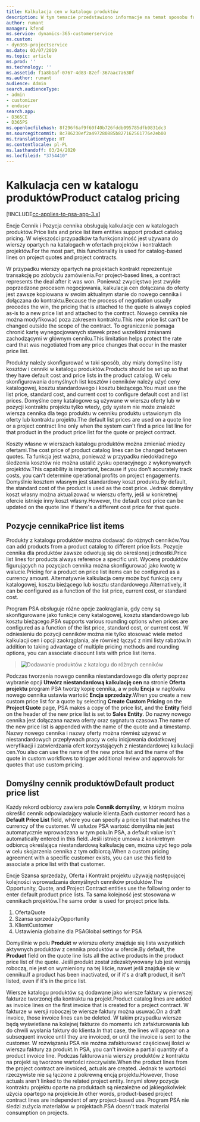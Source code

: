 ```yaml
---
title: Kalkulacja cen w katalogu produktów
description: W tym temacie przedstawiono informacje na temat sposobu funkcjonowania aparatu kalkulacji cen w katalogu produktów w programie Dynamics 365 Project Service Automation (PSA).
author: rumant
manager: kfend
ms.service: dynamics-365-customerservice
ms.custom:
- dyn365-projectservice
ms.date: 03/07/2019
ms.topic: article
ms.prod: ''
ms.technology: ''
ms.assetid: f1a8b1af-0767-4d83-82ef-367aac7a630f
ms.author: rumant
audience: Admin
search.audienceType:
- admin
- customizer
- enduser
search.app:
- D365CE
- D365PS
ms.openlocfilehash: 8f296f6af9f60f40b726fddb095785dfb9831dc3
ms.sourcegitcommit: 8c786230ef2a497280885b827162561776e2eb00
ms.translationtype: HT
ms.contentlocale: pl-PL
ms.lasthandoff: 03/24/2020
ms.locfileid: "3754410"
---
```

# <a name="product-catalog-pricing"></a><span data-ttu-id="52962-103">Kalkulacja cen w katalogu produktów</span><span class="sxs-lookup"><span data-stu-id="52962-103">Product catalog pricing</span></span> 

[!INCLUDE[cc-applies-to-psa-app-3.x](../includes/cc-applies-to-psa-app-3x.md)]


<span data-ttu-id="52962-104">Encje Cennik i Pozycja cennika obsługują kalkulacje cen w katalogach produktów.</span><span class="sxs-lookup"><span data-stu-id="52962-104">Price lists and price list item entities support product catalog pricing.</span></span> <span data-ttu-id="52962-105">W większości przypadków ta funkcjonalność jest używana do wierszy opartych na katalogach w ofertach projektów i kontraktach projektów.</span><span class="sxs-lookup"><span data-stu-id="52962-105">For the most part, this functionality is used for catalog-based lines on project quotes and project contracts.</span></span>

<span data-ttu-id="52962-106">W przypadku wierszy opartych na projektach kontrakt reprezentuje transakcję po zdobyciu zamówienia.</span><span class="sxs-lookup"><span data-stu-id="52962-106">For project-based lines, a contract represents the deal after it was won.</span></span> <span data-ttu-id="52962-107">Ponieważ zwycięstwo jest zwykle poprzedzone procesem negocjowania, kalkulacja cen dołączana do oferty jest zawsze kopiowana w swoim aktualnym stanie do nowego cennika i dołączana do kontraktu.</span><span class="sxs-lookup"><span data-stu-id="52962-107">Because the process of negotiation usually precedes the win, the pricing that is attached to the quote is always copied as-is to a new price list and attached to the contract.</span></span> <span data-ttu-id="52962-108">Nowego cennika nie można modyfikować poza zakresem kontraktu.</span><span class="sxs-lookup"><span data-stu-id="52962-108">This new price list can't be changed outside the scope of the contract.</span></span> <span data-ttu-id="52962-109">To ograniczenie pomaga chronić kartę wynegocjowanych stawek przed wszelkimi zmianami zachodzącymi w głównym cenniku.</span><span class="sxs-lookup"><span data-stu-id="52962-109">This limitation helps protect the rate card that was negotiated from any price changes that occur in the master price list.</span></span>

<span data-ttu-id="52962-110">Produkty należy skonfigurować w taki sposób, aby miały domyślne listy kosztów i cenniki w katalogu produktów.</span><span class="sxs-lookup"><span data-stu-id="52962-110">Products should be set up so that they have default cost and price lists in the product catalog.</span></span> <span data-ttu-id="52962-111">W celu skonfigurowania domyślnych list kosztów i cenników należy użyć ceny katalogowej, kosztu standardowego i kosztu bieżącego.</span><span class="sxs-lookup"><span data-stu-id="52962-111">You must use the list price, standard cost, and current cost to configure default cost and list prices.</span></span> <span data-ttu-id="52962-112">Domyślne ceny katalogowe są używane w wierszu oferty lub w pozycji kontraktu projektu tylko wtedy, gdy system nie może znaleźć wiersza cennika dla tego produktu w cenniku produktu ustawionym dla oferty lub kontraktu projektu.</span><span class="sxs-lookup"><span data-stu-id="52962-112">The default list prices are used on a quote line or a project contract line only when the system can't find a price list line for that product in the product price list for the quote or project contract.</span></span>

<span data-ttu-id="52962-113">Koszty własne w wierszach katalogu produktów można zmieniać miedzy ofertami.</span><span class="sxs-lookup"><span data-stu-id="52962-113">The cost price of product catalog lines can be changed between quotes.</span></span> <span data-ttu-id="52962-114">Ta funkcja jest ważna, ponieważ w przypadku niedokładnego śledzenia kosztów nie można ustalić zysku operacyjnego z wykonywanych projektów.</span><span class="sxs-lookup"><span data-stu-id="52962-114">This capability is important, because if you don't accurately track costs, you can't determine operational profits on project engagements.</span></span> <span data-ttu-id="52962-115">Domyślnie kosztem własnym jest standardowy koszt produktu.</span><span class="sxs-lookup"><span data-stu-id="52962-115">By default, the standard cost of the product is used as the cost price.</span></span> <span data-ttu-id="52962-116">Jednak domyślny koszt własny można aktualizować w wierszu oferty, jeśli w konkretnej ofercie istnieje inny koszt własny.</span><span class="sxs-lookup"><span data-stu-id="52962-116">However, the default cost price can be updated on the quote line if there's a different cost price for that quote.</span></span>

## <a name="price-list-items"></a><span data-ttu-id="52962-117">Pozycje cennika</span><span class="sxs-lookup"><span data-stu-id="52962-117">Price list items</span></span>

<span data-ttu-id="52962-118">Produkty z katalogu produktów można dodawać do różnych cenników.</span><span class="sxs-lookup"><span data-stu-id="52962-118">You can add products from a product catalog to different price lists.</span></span> <span data-ttu-id="52962-119">Pozycje cennika dla produktów zawsze odwołują się do określonej jednostki.</span><span class="sxs-lookup"><span data-stu-id="52962-119">Price list lines for products always reference a specific unit.</span></span> <span data-ttu-id="52962-120">Wycenę produktów figurujących na pozycjach cennika można skonfigurować jako kwotę w walucie.</span><span class="sxs-lookup"><span data-stu-id="52962-120">Pricing for a product on price list items can be configured as a currency amount.</span></span> <span data-ttu-id="52962-121">Alternatywnie kalkulacja ceny może być funkcją ceny katalogowej, kosztu bieżącego lub kosztu standardowego.</span><span class="sxs-lookup"><span data-stu-id="52962-121">Alternatively, it can be configured as a function of the list price, current cost, or standard cost.</span></span>

<span data-ttu-id="52962-122">Program PSA obsługuje różne opcje zaokrąglania, gdy ceny są skonfigurowane jako funkcje ceny katalogowej, kosztu standardowego lub kosztu bieżącego.</span><span class="sxs-lookup"><span data-stu-id="52962-122">PSA supports various rounding options when prices are configured as a function of the list price, standard cost, or current cost.</span></span> <span data-ttu-id="52962-123">W odniesieniu do pozycji cenników można nie tylko stosować wiele metod kalkulacji cen i opcji zaokrąglania, ale również łączyć z nimi listy rabatów.</span><span class="sxs-lookup"><span data-stu-id="52962-123">In addition to taking advantage of multiple pricing methods and rounding options, you can associate discount lists with price list items.</span></span> 

> ![Dodawanie produktów z katalogu do różnych cenników](media/basic-guide-16.png)

<span data-ttu-id="52962-125">Podczas tworzenia nowego cennika niestandardowego dla oferty poprzez wybranie opcji **Utwórz niestandardową kalkulację cen** na stronie **Oferta projektu** program PSA tworzy kopię cennika, a w polu **Encja** w nagłówku nowego cennika ustawia wartość **Encja sprzedaży**.</span><span class="sxs-lookup"><span data-stu-id="52962-125">When you create a new custom price list for a quote by selecting **Create Custom Pricing** on the **Project Quote** page, PSA makes a copy of the price list, and the **Entity** field on the header of the new price list is set to **Sales Entity**.</span></span> <span data-ttu-id="52962-126">Do nazwy nowego cennika jest dołączana nazwa oferty oraz sygnatura czasowa.</span><span class="sxs-lookup"><span data-stu-id="52962-126">The name of the new price list is appended with the name of the quote and a timestamp.</span></span> <span data-ttu-id="52962-127">Nazwy nowego cennika i nazwy oferty można również używać w niestandardowych przepływach pracy w celu inicjowania dodatkowej weryfikacji i zatwierdzania ofert korzystających z niestandardowej kalkulacji cen.</span><span class="sxs-lookup"><span data-stu-id="52962-127">You also can use the name of the new price list and the name of the quote in custom workflows to trigger additional review and approvals for quotes that use custom pricing.</span></span>

 
## <a name="default-product-price-list"></a><span data-ttu-id="52962-128">Domyślny cennik produktów</span><span class="sxs-lookup"><span data-stu-id="52962-128">Default product price list</span></span>
<span data-ttu-id="52962-129">Każdy rekord odbiorcy zawiera pole **Cennik domyślny**, w którym można określić cennik odpowiadający walucie klienta.</span><span class="sxs-lookup"><span data-stu-id="52962-129">Each customer record has a **Default Price List** field, where you can specify a price list that matches the currency of the customer.</span></span> <span data-ttu-id="52962-130">W usłudze PSA wartość domyślna nie jest automatycznie wprowadzana w tym polu.</span><span class="sxs-lookup"><span data-stu-id="52962-130">In PSA, a default value isn't automatically entered in this field.</span></span> <span data-ttu-id="52962-131">Jeśli istnieje umowa z konkretnym odbiorcą określająca niestandardową kalkulację cen, można użyć tego pola w celu skojarzenia cennika z tym odbiorcą.</span><span class="sxs-lookup"><span data-stu-id="52962-131">When a custom pricing agreement with a specific customer exists, you can use this field to associate a price list with that customer.</span></span>

<span data-ttu-id="52962-132">Encje Szansa sprzedaży, Oferta i Kontrakt projektu używają następującej kolejności wprowadzania domyślnych cenników produktów.</span><span class="sxs-lookup"><span data-stu-id="52962-132">The Opportunity, Quote, and Project Contract entities use the following order to enter default product price lists.</span></span> <span data-ttu-id="52962-133">Ta sama kolejność jest stosowana w cennikach projektów.</span><span class="sxs-lookup"><span data-stu-id="52962-133">The same order is used for project price lists.</span></span>

1.  <span data-ttu-id="52962-134">Oferta</span><span class="sxs-lookup"><span data-stu-id="52962-134">Quote</span></span>
2.  <span data-ttu-id="52962-135">Szansa sprzedaży</span><span class="sxs-lookup"><span data-stu-id="52962-135">Opportunity</span></span>
3.  <span data-ttu-id="52962-136">Klient</span><span class="sxs-lookup"><span data-stu-id="52962-136">Customer</span></span>
4.  <span data-ttu-id="52962-137">Ustawienia globalne dla PSA</span><span class="sxs-lookup"><span data-stu-id="52962-137">Global settings for PSA</span></span>

<span data-ttu-id="52962-138">Domyślnie w polu **Produkt** w wierszu oferty znajduje się lista wszystkich aktywnych produktów z cennika produktów w ofercie.</span><span class="sxs-lookup"><span data-stu-id="52962-138">By default, the **Product** field on the quote line lists all the active products in the product price list of the quote.</span></span> <span data-ttu-id="52962-139">Jeśli produkt został zdezaktywowany lub jest wersją roboczą, nie jest on wymieniony na tej liście, nawet jeśli znajduje się w cenniku.</span><span class="sxs-lookup"><span data-stu-id="52962-139">If a product has been inactivated, or if it's a draft product, it isn't listed, even if it's in the price list.</span></span> 

<span data-ttu-id="52962-140">Wiersze katalogu produktów są dodawane jako wiersze faktury w pierwszej fakturze tworzonej dla kontraktu na projekt.</span><span class="sxs-lookup"><span data-stu-id="52962-140">Product catalog lines are added as invoice lines on the first invoice that is created for a project contract.</span></span> <span data-ttu-id="52962-141">W fakturze w wersji roboczej te wiersze faktury można usuwać.</span><span class="sxs-lookup"><span data-stu-id="52962-141">On a draft invoice, those invoice lines can be deleted.</span></span> <span data-ttu-id="52962-142">W takim przypadku wiersze będą wyświetlane na kolejnej fakturze do momentu ich zafakturowania lub do chwili wysłania faktury do klienta.</span><span class="sxs-lookup"><span data-stu-id="52962-142">In that case, the lines will appear on a subsequent invoice until they are invoiced, or until the invoice is sent to the customer.</span></span> <span data-ttu-id="52962-143">W rozwiązaniu PSA nie można zafakturować częściowej ilości w wierszu faktury za produkt.</span><span class="sxs-lookup"><span data-stu-id="52962-143">In PSA, you can't invoice a partial quantity of a product invoice line.</span></span> <span data-ttu-id="52962-144">Podczas fakturowania wierszy produktów z kontraktu na projekt są tworzone wartości rzeczywiste.</span><span class="sxs-lookup"><span data-stu-id="52962-144">When the product lines from the project contract are invoiced, actuals are created.</span></span> <span data-ttu-id="52962-145">Jednak te wartości rzeczywiste nie są łączone z pokrewną encją projektu.</span><span class="sxs-lookup"><span data-stu-id="52962-145">However, those actuals aren't linked to the related project entity.</span></span> <span data-ttu-id="52962-146">Innymi słowy pozycje kontraktu projektu oparte na produktach są niezależne od jakiegokolwiek użycia opartego na projekcie.</span><span class="sxs-lookup"><span data-stu-id="52962-146">In other words, product-based project contract lines are independent of any project-based use.</span></span> <span data-ttu-id="52962-147">Program PSA nie śledzi zużycia materiałów w projektach.</span><span class="sxs-lookup"><span data-stu-id="52962-147">PSA doesn't track material consumption on projects.</span></span>
